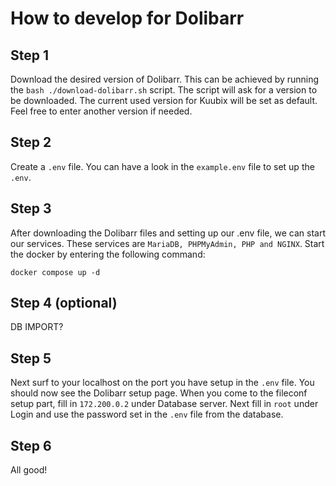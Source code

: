 # How to develop for Dolibarr

## Step 1

Download the desired version of Dolibarr. This can be achieved by running the `bash ./download-dolibarr.sh` script. The script will ask for a version to be downloaded. The current used version for Kuubix will be set as default. Feel free to enter another version if needed.

## Step 2

Create a `.env` file. You can have a look in the `example.env` file to set up the `.env`.

## Step 3

After downloading the Dolibarr files and setting up our .env file, we can start our services. These services are `MariaDB, PHPMyAdmin, PHP and NGINX`. Start the docker by entering the following command:

`docker compose up -d`

## Step 4 (optional)

DB IMPORT?

## Step 5

Next surf to your localhost on the port you have setup in the `.env` file. You should now see the Dolibarr setup page. When you come to the fileconf setup part, fill in `172.200.0.2` under Database server. Next fill in `root` under Login and use the password set in the `.env` file from the database.

## Step 6

All good!
